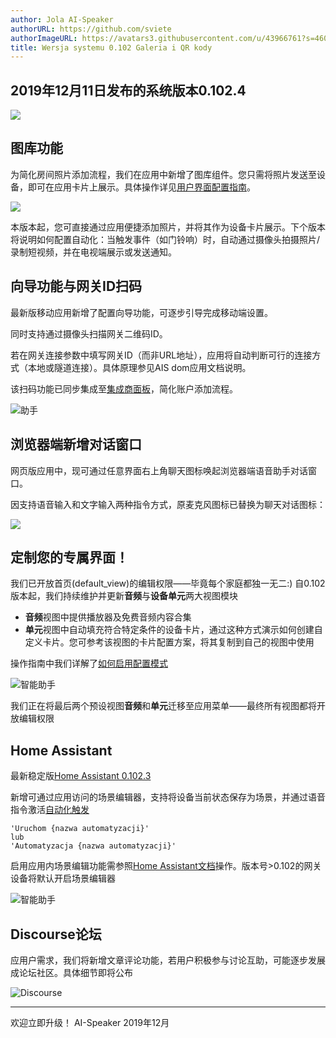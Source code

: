 ```yaml
---
author: Jola AI-Speaker
authorURL: https://github.com/sviete
authorImageURL: https://avatars3.githubusercontent.com/u/43966761?s=460&v=4
title: Wersja systemu 0.102 Galeria i QR kody
---
```


## 2019年12月11日发布的系统版本0.102.4

![](/img/en/blog/201912/galeria2.png)

<!--truncate-->

## 图库功能

为简化房间照片添加流程，我们在应用中新增了图库组件。您只需将照片发送至设备，即可在应用卡片上展示。具体操作详见[用户界面配置指南](/docs/ais_app_ui_config#添加自定义卡片)。

![](/img/en/blog/201912/galeria.png)

本版本起，您可直接通过应用便捷添加照片，并将其作为设备卡片展示。下个版本将说明如何配置自动化：当触发事件（如门铃响）时，自动通过摄像头拍摄照片/录制短视频，并在电视端展示或发送通知。

## 向导功能与网关ID扫码

最新版移动应用新增了配置向导功能，可逐步引导完成移动端设置。

同时支持通过摄像头扫描网关二维码ID。

若在网关连接参数中填写网关ID（而非URL地址），应用将自动判断可行的连接方式（本地或隧道连接）。具体原理参见AIS dom应用文档说明。

该扫码功能已同步集成至[集成商面板](https://powiedz.co/ords/f?p=DOM1)，简化账户添加流程。

![助手](/img/en/blog/qr_code_web.png)

## 浏览器端新增对话窗口

网页版应用中，现可通过任意界面右上角聊天图标唤起浏览器端语音助手对话窗口。

因支持语音输入和文字输入两种指令方式，原麦克风图标已替换为聊天对话图标：

![](/img/en/blog/201912/new_conversation.png)

## 定制您的专属界面！

我们已开放首页(default_view)的编辑权限——毕竟每个家庭都独一无二:)
自0.102版本起，我们持续维护并更新**音频**与**设备单元**两大视图模块

* **音频**视图中提供播放器及免费音频内容合集
* **单元**视图中自动填充符合特定条件的设备卡片，通过这种方式演示如何创建自定义卡片。您可参考该视图的卡片配置方案，将其复制到自己的视图中使用

操作指南中我们详解了[如何启用配置模式](/docs/ais_app_ui_config)

![智能助手](/img/en/blog/201912/lovelace_custom.png)

我们正在将最后两个预设视图**音频**和**单元**迁移至应用菜单——最终所有视图都将开放编辑权限

## Home Assistant

最新稳定版[Home Assistant 0.102.3](https://www.home-assistant.io/blog/2019/11/20/release-102/)

新增可通过应用访问的场景编辑器，支持将设备当前状态保存为场景，并通过语音指令激活[自动化触发](/docs/ais_app_assistent_commands#uruchamianie-automatyzacji)

```text
'Uruchom {nazwa automatyzacji}'
lub
'Automatyzacja {nazwa automatyzacji}'
```

启用应用内场景编辑功能需参照[Home Assistant文档](https://www.home-assistant.io/docs/scene/editor/)操作。版本号>0.102的网关设备将默认开启场景编辑器

![智能助手](/img/en/blog/201912/scene_editor.png)

## Discourse论坛

应用户需求，我们将新增文章评论功能，若用户积极参与讨论互助，可能逐步发展成论坛社区。具体细节即将公布

![Discourse](/img/en/blog/201912/Discourse.png)

----

欢迎立即升级！
AI-Speaker 2019年12月